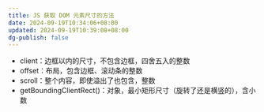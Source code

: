 ```yaml
---
title: JS 获取 DOM 元素尺寸的方法
date: 2024-09-19T10:34:06+08:00
updated: 2024-09-19T10:39:08+08:00
dg-publish: false
---
```


- client：边框以内的尺寸，不包含边框，四舍五入的整数
- offset：布局，包含边框、滚动条的整数
- scroll：整个内容，即使溢出了也包含，整数
- getBoundingClientRect()：对象，最小矩形尺寸（旋转了还是横竖的），含小数
